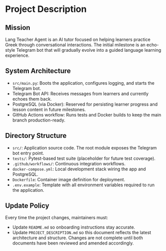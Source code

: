 # Project Description

## Mission
Lang Teacher Agent is an AI tutor focused on helping learners practice Greek through conversational interactions. The initial milestone is an echo-style Telegram bot that will gradually evolve into a guided language learning experience.

## System Architecture
- `src/main.py`: Boots the application, configures logging, and starts the Telegram bot.
- Telegram Bot API: Receives messages from learners and currently echoes them back.
- PostgreSQL (via Docker): Reserved for persisting learner progress and lesson content in future milestones.
- GitHub Actions workflow: Runs tests and Docker builds to keep the main branch production-ready.

## Directory Structure
- `src/`: Application source code. The root module exposes the Telegram bot entry point.
- `tests/`: Pytest-based test suite (placeholder for future test coverage).
- `.github/workflows/`: Continuous integration workflows.
- `docker-compose.yml`: Local development stack wiring the app and PostgreSQL.
- `Dockerfile`: Container image definition for deployment.
- `.env.example`: Template with all environment variables required to run the application.

## Update Policy
Every time the project changes, maintainers must:
- Update `README.md` so onboarding instructions stay accurate.
- Update `PROJECT_DESCRIPTION.md` so this document reflects the latest architecture and structure.
Changes are not complete until both documents have been reviewed and amended accordingly.
